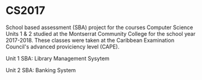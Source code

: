 # CS2017
School based assessment (SBA) project for the courses Computer Science Units 1 & 2 studied at the Montserrat Community College for the school year 2017-2018. These classes were taken at the Caribbean Examination Council's advanced proviciency level (CAPE).

Unit 1 SBA:
Library Management Sysytem

Unit 2 SBA:
Banking System
